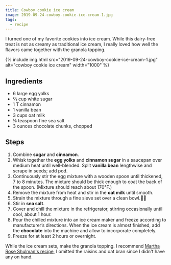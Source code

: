```yaml
---
title: Cowboy cookie ice cream
image: 2019-09-24-cowboy-cookie-ice-cream-1.jpg
tags:
  - recipe
---
```


I turned one of my favorite cookies into ice cream. While this dairy-free treat is not as creamy as traditional ice cream, I really loved how well the flavors came together with the granola topping.

<div class="photos">
{% include img.html src="2019-09-24-cowboy-cookie-ice-cream-1.jpg" alt="cowboy cookie ice cream" width="1000" %}
</div>

## Ingredients

- 6 large egg yolks
- ⅔ cup white sugar
- 1 T cinnamon
- 1 vanilla bean
- 3 cups oat milk
- ⅛ teaspoon fine sea salt
- 3 ounces chocolate chunks, chopped

## Steps

1. Combine **sugar** and **cinnamon**.
2. Whisk together the **egg yolks** and **cinnamon sugar** in a saucepan over medium heat until well-blended. Split **vanilla bean** lengthwise and scrape in seeds; add pod.
3. Continuously stir the egg mixture with a wooden spoon until thickened, 7 to 8 minutes. The mixture should be thick enough to coat the back of the spoon. (Mixture should reach about 170°F.)
4. Remove the mixture from heat and stir in the **oat milk** until smooth.
5. Strain the mixture through a fine sieve set over a clean bowl.
6. Stir in **sea salt**.
7. Cover and chill the mixture in the refrigerator, stirring occasionally until cool, about 1 hour.
8. Pour the chilled mixture into an ice cream maker and freeze according to manufacturer’s directions. When the ice cream is almost finished, add the **chocolate** into the machine and allow to incorporate completely.
9. Freeze for at least 2 hours or overnight.

While the ice cream sets, make the granola topping. I recommend [Martha Rose Shulman's recipe](https://cooking.nytimes.com/recipes/1014414-granola), I omitted the raisins and oat bran since I didn't have any on hand.
